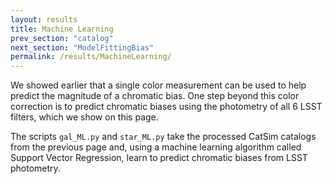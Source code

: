 ```yaml
---
layout: results
title: Machine Learning
prev_section: "catalog"
next_section: "ModelFittingBias"
permalink: /results/MachineLearning/
---
```


We showed earlier that a single color measurement can be used to help predict the magnitude of a
chromatic bias.  One step beyond this color correction is to predict chromatic biases using the
photometry of all 6 LSST filters, which we show on this page.

The scripts `gal_ML.py` and `star_ML.py` take the processed CatSim catalogs from the previous page
and, using a machine learning algorithm called Support Vector Regression, learn to predict chromatic
biases from LSST photometry.